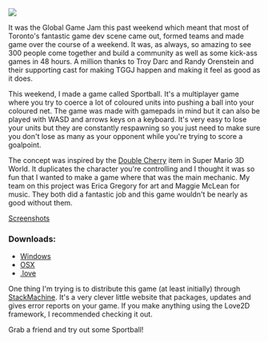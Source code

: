 <img src="http://i.imgur.com/9b1SSQp.png"/>

It was the Global Game Jam this past weekend which meant that most of Toronto's fantastic game dev scene came out, formed teams and made game over the course of a weekend. It was, as always, so amazing to see 300 people come together and build a community as well as some kick-ass games in 48 hours. A million thanks to Troy Darc and Randy Orenstein and their supporting cast for making TGGJ happen and making it feel as good as it does.

This weekend, I made a game called Sportball. It's a multiplayer game where you try to coerce a lot of coloured units into pushing a ball into your coloured net. The game was made with gamepads in mind but it can also be played with WASD and arrows keys on a keyboard. It's very easy to lose your units but they are constantly respawning so you just need to make sure you don't lose as many as your opponent while you're trying to score a goalpoint.

The concept was inspired by the <a href="http://www.mariowiki.com/Double_Cherry">Double Cherry</a> item in Super Mario 3D World. It duplicates the character you're controlling and I thought it was so fun that I wanted to make a game where that was the main mechanic. My team on this project was Erica Gregory for art and Maggie McLean for music. They both did a fantastic job and this game wouldn't be nearly as good without them.

<a href="http://imgur.com/a/yantK">Screenshots</a>
<h3>Downloads:</h3>
<ul>
  <li><a href="https://stackmachine.com/games/c33f8fbe1432eda332cc68ac/download/windows">Windows</a></li>
  <li><a href="https://stackmachine.com/games/c33f8fbe1432eda332cc68ac/download/osx">OSX</a></li>
  <li><a href="https://stackmachine.com/games/c33f8fbe1432eda332cc68ac/download/love">.love</a></li>
</ul>

One thing I'm trying is to distribute this game (at least initially) through <a href="https://stackmachine.com">StackMachine</a>. It's a very clever little website that packages, updates and gives error reports on your game. If you make anything using the Love2D framework, I recommended checking it out.

Grab a friend and try out some Sportball!
